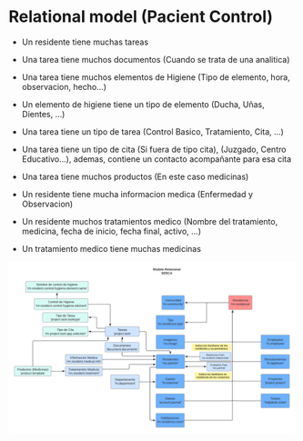 # Relational model (Pacient Control)

* Un residente tiene muchas tareas
* Una tarea tiene muchos documentos (Cuando se trata de una analitica)
* Una tarea tiene muchos elementos de Higiene (Tipo de elemento, hora, observacion, hecho...)
* Un elemento de higiene tiene un tipo de elemento (Ducha, Uñas, Dientes, ...)
* Una tarea tiene un tipo de tarea (Control Basico, Tratamiento, Cita, ...)
* Una tarea tiene un tipo de cita (Si fuera de tipo cita), (Juzgado, Centro Educativo...), ademas, contiene un contacto acompañante para esa cita
* Una tarea tiene muchos productos (En este caso medicinas)

* Un residente tiene mucha informacion medica (Enfermedad y Observacion)
* Un residente muchos tratamientos medico (Nombre del tratamiento, medicina, fecha de inicio, fecha final, activo, ...)
* Un tratamiento medico tiene muchas medicinas

![](./static/description/SERCA.png)